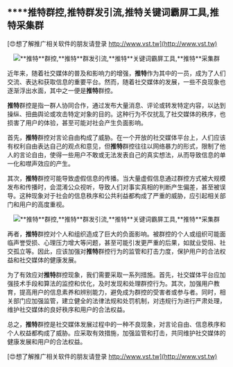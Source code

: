 ## ****推特**群控,**推特**群发引流,**推特**关键词霸屏工具,**推特**采集群**

[😍想了解推广相关软件的朋友请登录 http://www.vst.tw](http://www.vst.tw)

 <center><img src="https://vst.tw/MP4/tuiguang/png/6.png" alt="**推特**群控,**推特**群发引流,**推特**关键词霸屏工具,**推特**采集群"></center>

近年来，随着社交媒体的普及和影响力的增强，**推特**作为其中的一员，成为了人们交流、表达和获取信息的重要平台。然而，随着社交媒体的发展，一些不良现象也逐渐浮出水面，其中之一便是**推特**群控。

**推特**群控是指一群人协同合作，通过发布大量消息、评论或转发特定内容，以达到操纵、扭曲舆论或攻击特定对象的目的。这种行为不仅扰乱了社交媒体的秩序，也损害了用户的体验，甚至可能对社会产生负面影响。

首先，**推特**群控对言论自由构成了威胁。在一个开放的社交媒体平台上，人们应该有权利自由表达自己的观点和意见，但**推特**群控往往以网络暴力的形式，限制了他人的言论自由，使得一些用户不敢或无法发表自己的真实想法，从而导致信息的单一化和噤声效应的产生。

其次，**推特**群控可能导致虚假信息的传播。当大量虚假信息通过群控方式被大规模发布和传播时，会混淆公众视听，导致人们对事实真相的判断产生偏差，甚至被误导。这种现象对于社会的信息秩序和公共利益都构成了严重的威胁，应引起相关部门和用户的高度重视。

 <center><img src="https://vst.tw/MP4/tuiguang/png/2.png" alt="**推特**群控,**推特**群发引流,**推特**关键词霸屏工具,**推特**采集群"></center>

再者，**推特**群控对个人和组织造成了巨大的负面影响。被群控的个人或组织可能面临声誉受损、心理压力增大等问题，甚至可能引发更严重的后果，如就业受阻、社交孤立等。因此，应该加强对**推特**群控行为的监管和打击力度，保护用户的合法权益和社交媒体的健康发展。

为了有效应对**推特**群控现象，我们需要采取一系列措施。首先，社交媒体平台应加强技术手段和算法的监控和优化，及时发现和处理群控行为。其次，加强用户教育，提高用户的信息素养和辨别能力，避免成为群控的受害者或参与者。同时，相关部门应加强监管，建立健全的法律法规和处罚机制，对违规行为进行严肃处理，维护社交媒体的良好秩序和用户的合法权益。

总之，**推特**群控是社交媒体发展过程中的一种不良现象，对言论自由、信息秩序和个人权益都构成了威胁。应采取有效措施，加强监管和打击，共同维护社交媒体的健康发展和用户的合法权益。

[😍想了解推广相关软件的朋友请登录 http://www.vst.tw](http://www.vst.tw)



